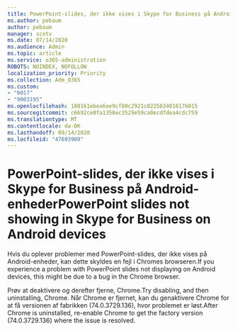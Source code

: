 ```yaml
---
title: PowerPoint-slides, der ikke vises i Skype for Business på Android-enheder
ms.author: pebaum
author: pebaum
manager: scotv
ms.date: 07/14/2020
ms.audience: Admin
ms.topic: article
ms.service: o365-administration
ROBOTS: NOINDEX, NOFOLLOW
localization_priority: Priority
ms.collection: Adm_O365
ms.custom:
- "6017"
- "9003195"
ms.openlocfilehash: 180161ebea6ee9cf80c2921c022583481617b015
ms.sourcegitcommit: c6692ce0fa1358ec3529e59ca0ecdfdea4cdc759
ms.translationtype: MT
ms.contentlocale: da-DK
ms.lasthandoff: 09/14/2020
ms.locfileid: "47693909"
---
```

# <a name="powerpoint-slides-not-showing-in-skype-for-business-on-android-devices"></a><span data-ttu-id="84833-102">PowerPoint-slides, der ikke vises i Skype for Business på Android-enheder</span><span class="sxs-lookup"><span data-stu-id="84833-102">PowerPoint slides not showing in Skype for Business on Android devices</span></span>

<span data-ttu-id="84833-103">Hvis du oplever problemer med PowerPoint-slides, der ikke vises på Android-enheder, kan dette skyldes en fejl i Chromes browseren.</span><span class="sxs-lookup"><span data-stu-id="84833-103">If you experience a problem with PowerPoint slides not displaying on Android devices, this might be due to a bug in the Chrome browser.</span></span>

<span data-ttu-id="84833-104">Prøv at deaktivere og derefter fjerne, Chrome.</span><span class="sxs-lookup"><span data-stu-id="84833-104">Try disabling, and then uninstalling, Chrome.</span></span> <span data-ttu-id="84833-105">Når Chrome er fjernet, kan du genaktivere Chrome for at få versionen af fabrikken (74.0.3729.136), hvor problemet er løst.</span><span class="sxs-lookup"><span data-stu-id="84833-105">After Chrome is uninstalled, re-enable Chrome to get the factory version (74.0.3729.136) where the issue is resolved.</span></span>